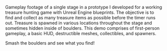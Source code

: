 Gameplay footage of a single stage in a prototype I developed for a working treasure hunting game with Unreal Engine blueprints. The objective is to find and collect as many treasure items as possible before the timer runs out. Treasure is spawned in various locations throughout the stage and sometimes hidden inside of boulders. This demo comprises of first-person gameplay, a basic HUD, destructible meshes, collectibles, and spawners.  

Smash the boulders and see what you find!
